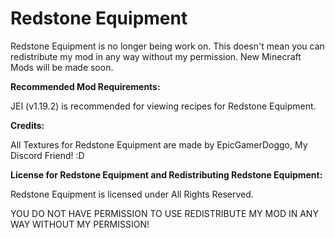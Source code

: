 # Redstone Equipment

Redstone Equipment is no longer being work on. This doesn't mean you can redistribute my mod in any way without my permission. New Minecraft Mods will be made soon. 

**Recommended Mod Requirements:**

JEI (v1.19.2) is recommended for viewing recipes for Redstone Equipment.

**Credits:**

All Textures for Redstone Equipment are made by EpicGamerDoggo, My Discord Friend! :D

**License for Redstone Equipment and Redistributing Redstone Equipment:**

Redstone Equipment is licensed under All Rights Reserved.

YOU DO NOT HAVE PERMISSION TO USE REDISTRIBUTE MY MOD IN ANY WAY WITHOUT MY PERMISSION!
